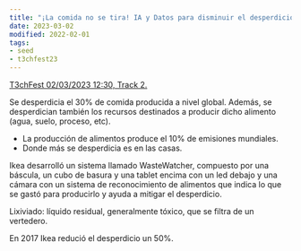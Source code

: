 ```yaml
---
title: "¡La comida no se tira! IA y Datos para disminuir el desperdicio de alimentos"
date: 2023-03-02
modified: 2022-02-01
tags:
- seed
- t3chfest23
---
```


[T3chFest 02/03/2023 12:30, Track 2.](https://t3chfest.es/2023/programa/ia-datos-disminuir-desperdicio-alimentos)

Se desperdicia el 30% de comida producida a nivel global.
Además, se desperdician también los recursos destinados a producir dicho alimento (agua, suelo, proceso, etc).

- La producción de alimentos produce el 10% de emisiones mundiales.
- Donde más se desperdicia es en las casas.

Ikea desarrolló un sistema llamado WasteWatcher, compuesto por una báscula, un cubo de basura y una tablet encima con un led debajo y una cámara con un sistema de reconocimiento de alimentos que indica lo que se gastó para producirlo y ayuda a mitigar el desperdicio.

Lixiviado: líquido residual, generalmente tóxico, que se filtra de un vertedero.

En 2017 Ikea redució el desperdicio un 50%.
